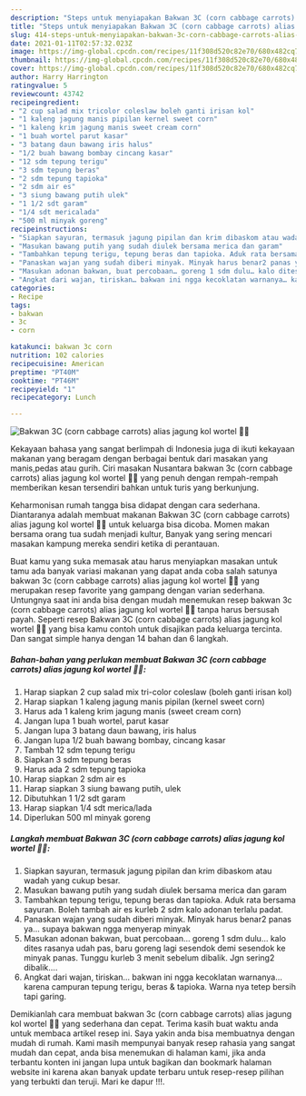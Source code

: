 ```yaml
---
description: "Steps untuk menyiapakan Bakwan 3C (corn cabbage carrots) alias jagung kol wortel 🌽😇 Luar biasa"
title: "Steps untuk menyiapakan Bakwan 3C (corn cabbage carrots) alias jagung kol wortel 🌽😇 Luar biasa"
slug: 414-steps-untuk-menyiapakan-bakwan-3c-corn-cabbage-carrots-alias-jagung-kol-wortel-luar-biasa
date: 2021-01-11T02:57:32.023Z
image: https://img-global.cpcdn.com/recipes/11f308d520c82e70/680x482cq70/bakwan-3c-corn-cabbage-carrots-alias-jagung-kol-wortel-🌽😇-foto-resep-utama.jpg
thumbnail: https://img-global.cpcdn.com/recipes/11f308d520c82e70/680x482cq70/bakwan-3c-corn-cabbage-carrots-alias-jagung-kol-wortel-🌽😇-foto-resep-utama.jpg
cover: https://img-global.cpcdn.com/recipes/11f308d520c82e70/680x482cq70/bakwan-3c-corn-cabbage-carrots-alias-jagung-kol-wortel-🌽😇-foto-resep-utama.jpg
author: Harry Harrington
ratingvalue: 5
reviewcount: 43742
recipeingredient:
- "2 cup salad mix tricolor coleslaw boleh ganti irisan kol"
- "1 kaleng jagung manis pipilan kernel sweet corn"
- "1 kaleng krim jagung manis sweet cream corn"
- "1 buah wortel parut kasar"
- "3 batang daun bawang iris halus"
- "1/2 buah bawang bombay cincang kasar"
- "12 sdm tepung terigu"
- "3 sdm tepung beras"
- "2 sdm tepung tapioka"
- "2 sdm air es"
- "3 siung bawang putih ulek"
- "1 1/2 sdt garam"
- "1/4 sdt mericalada"
- "500 ml minyak goreng"
recipeinstructions:
- "Siapkan sayuran, termasuk jagung pipilan dan krim dibaskom atau wadah yang cukup besar."
- "Masukan bawang putih yang sudah diulek bersama merica dan garam"
- "Tambahkan tepung terigu, tepung beras dan tapioka. Aduk rata bersama sayuran. Boleh tambah air es kurleb 2 sdm kalo adonan terlalu padat."
- "Panaskan wajan yang sudah diberi minyak. Minyak harus benar2 panas ya… supaya bakwan ngga menyerap minyak"
- "Masukan adonan bakwan, buat percobaan… goreng 1 sdm dulu… kalo dites rasanya udah pas, baru goreng lagi sesendok demi sesendok ke minyak panas. Tunggu kurleb 3 menit sebelum dibalik. Jgn sering2 dibalik…."
- "Angkat dari wajan, tiriskan… bakwan ini ngga kecoklatan warnanya… karena campuran tepung terigu, beras &amp; tapioka. Warna nya tetep bersih tapi garing."
categories:
- Recipe
tags:
- bakwan
- 3c
- corn

katakunci: bakwan 3c corn 
nutrition: 102 calories
recipecuisine: American
preptime: "PT40M"
cooktime: "PT46M"
recipeyield: "1"
recipecategory: Lunch

---
```



![Bakwan 3C (corn cabbage carrots) alias jagung kol wortel 🌽😇](https://img-global.cpcdn.com/recipes/11f308d520c82e70/680x482cq70/bakwan-3c-corn-cabbage-carrots-alias-jagung-kol-wortel-🌽😇-foto-resep-utama.jpg)

Kekayaan bahasa yang sangat berlimpah di Indonesia juga di ikuti kekayaan makanan yang beragam dengan berbagai bentuk dari masakan yang manis,pedas atau gurih. Ciri masakan Nusantara bakwan 3c (corn cabbage carrots) alias jagung kol wortel 🌽😇 yang penuh dengan rempah-rempah memberikan kesan tersendiri bahkan untuk turis yang berkunjung.


Keharmonisan rumah tangga bisa didapat dengan cara sederhana. Diantaranya adalah membuat makanan Bakwan 3C (corn cabbage carrots) alias jagung kol wortel 🌽😇 untuk keluarga bisa dicoba. Momen makan bersama orang tua sudah menjadi kultur, Banyak yang sering mencari masakan kampung mereka sendiri ketika di perantauan.



Buat kamu yang suka memasak atau harus menyiapkan masakan untuk tamu ada banyak variasi makanan yang dapat anda coba salah satunya bakwan 3c (corn cabbage carrots) alias jagung kol wortel 🌽😇 yang merupakan resep favorite yang gampang dengan varian sederhana. Untungnya saat ini anda bisa dengan mudah menemukan resep bakwan 3c (corn cabbage carrots) alias jagung kol wortel 🌽😇 tanpa harus bersusah payah.
Seperti resep Bakwan 3C (corn cabbage carrots) alias jagung kol wortel 🌽😇 yang bisa kamu contoh untuk disajikan pada keluarga tercinta. Dan sangat simple hanya dengan 14 bahan dan 6 langkah.


<!--inarticleads1-->

##### Bahan-bahan yang perlukan membuat Bakwan 3C (corn cabbage carrots) alias jagung kol wortel 🌽😇:

1. Harap siapkan 2 cup salad mix tri-color coleslaw (boleh ganti irisan kol)
1. Harap siapkan 1 kaleng jagung manis pipilan (kernel sweet corn)
1. Harus ada 1 kaleng krim jagung manis (sweet cream corn)
1. Jangan lupa 1 buah wortel, parut kasar
1. Jangan lupa 3 batang daun bawang, iris halus
1. Jangan lupa 1/2 buah bawang bombay, cincang kasar
1. Tambah 12 sdm tepung terigu
1. Siapkan 3 sdm tepung beras
1. Harus ada 2 sdm tepung tapioka
1. Harap siapkan 2 sdm air es
1. Harap siapkan 3 siung bawang putih, ulek
1. Dibutuhkan 1 1/2 sdt garam
1. Harap siapkan 1/4 sdt merica/lada
1. Diperlukan 500 ml minyak goreng




<!--inarticleads2-->

##### Langkah membuat  Bakwan 3C (corn cabbage carrots) alias jagung kol wortel 🌽😇:

1. Siapkan sayuran, termasuk jagung pipilan dan krim dibaskom atau wadah yang cukup besar.
1. Masukan bawang putih yang sudah diulek bersama merica dan garam
1. Tambahkan tepung terigu, tepung beras dan tapioka. Aduk rata bersama sayuran. Boleh tambah air es kurleb 2 sdm kalo adonan terlalu padat.
1. Panaskan wajan yang sudah diberi minyak. Minyak harus benar2 panas ya… supaya bakwan ngga menyerap minyak
1. Masukan adonan bakwan, buat percobaan… goreng 1 sdm dulu… kalo dites rasanya udah pas, baru goreng lagi sesendok demi sesendok ke minyak panas. Tunggu kurleb 3 menit sebelum dibalik. Jgn sering2 dibalik….
1. Angkat dari wajan, tiriskan… bakwan ini ngga kecoklatan warnanya… karena campuran tepung terigu, beras &amp; tapioka. Warna nya tetep bersih tapi garing.




Demikianlah cara membuat bakwan 3c (corn cabbage carrots) alias jagung kol wortel 🌽😇 yang sederhana dan cepat. Terima kasih buat waktu anda untuk membaca artikel resep ini. Saya yakin anda bisa membuatnya dengan mudah di rumah. Kami masih mempunyai banyak resep rahasia yang sangat mudah dan cepat, anda bisa menemukan di halaman kami, jika anda terbantu konten ini jangan lupa untuk bagikan dan bookmark halaman website ini karena akan banyak update terbaru untuk resep-resep pilihan yang terbukti dan teruji. Mari ke dapur !!!. 
